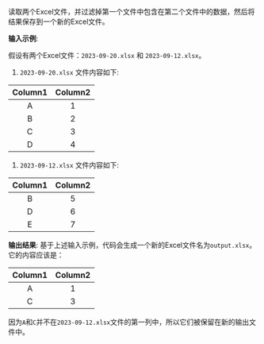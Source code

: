 读取两个Excel文件，并过滤掉第一个文件中包含在第二个文件中的数据，然后将结果保存到一个新的Excel文件。

**输入示例**:

假设有两个Excel文件：`2023-09-20.xlsx` 和 `2023-09-12.xlsx`。

1. `2023-09-20.xlsx` 文件内容如下:

| Column1 | Column2 |
| :-----: | :-----: |
|    A    |    1    |
|    B    |    2    |
|    C    |    3    |
|    D    |    4    |

1. `2023-09-12.xlsx` 文件内容如下:

| Column1 | Column2 |
| :-----: | :-----: |
|    B    |    5    |
|    D    |    6    |
|    E    |    7    |

**输出结果**:
基于上述输入示例，代码会生成一个新的Excel文件名为`output.xlsx`。它的内容应该是：

| Column1 | Column2 |
| :-----: | :-----: |
|    A    |    1    |
|    C    |    3    |

因为`A`和`C`并不在`2023-09-12.xlsx`文件的第一列中，所以它们被保留在新的输出文件中。